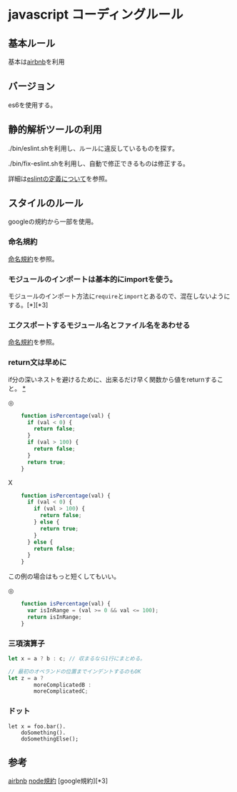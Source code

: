 # javascript  コーディングルール

## 基本ルール
基本は[airbnb](http://mitsuruog.github.io/javascript-style-guide/)を利用

## バージョン

es6を使用する。

## 静的解析ツールの利用

./bin/eslint.shを利用し、ルールに違反しているものを探す。

./bin/fix-eslint.shを利用し、自動で修正できるものは修正する。

詳細は[eslintの定義について](./eslint.md)を参照。

## スタイルのルール

googleの規約から一部を使用。

### 命名規約

[命名規約](.namingConventio.md)を参照。

### モジュールのインポートは基本的にimportを使う。

モジュールのインポート方法に`require`と`import`とあるので、混在しないようにする。[*][*3]

### エクスポートするモジュール名とファイル名をあわせる

[命名規約](.namingConventio.md)を参照。

### return文は早めに

if分の深いネストを避けるために、出来るだけ早く関数から値をreturnすること。
[*](http://popkirby.github.io/contents/nodeguide/style.html#return-statements)

◎
```js
    function isPercentage(val) {
      if (val < 0) {
        return false;
      }
      if (val > 100) {
        return false;
      }
      return true;
    }
```

X
``` js
    function isPercentage(val) {
      if (val < 0) {
        if (val > 100) {
          return false;
        } else {
          return true;
        }
      } else {
        return false;
      }
    }
```

この例の場合はもっと短くしてもいい。

◎
```js
    function isPercentage(val) {
      var isInRange = (val >= 0 && val <= 100);
      return isInRange;
    }
```
### 三項演算子

```js
let x = a ? b : c; // 収まるなら1行にまとめる。

// 最初のオペランドの位置までインデントするのもOK 
let z = a ? 
        moreComplicatedB : 
        moreComplicatedC;
```

### ドット

```
let x = foo.bar(). 
    doSomething(). 
    doSomethingElse();
```



## 参考

[airbnb][*1]
[node規約][*2]
[google規約][*3]

[*1]:http://mitsuruog.github.io/javascript-style-guide/
[*2]:http://popkirby.github.io/contents/nodeguide/style.html
[*4]:https://www38.atwiki.jp/aias-jsstyleguide2/pages/1.html